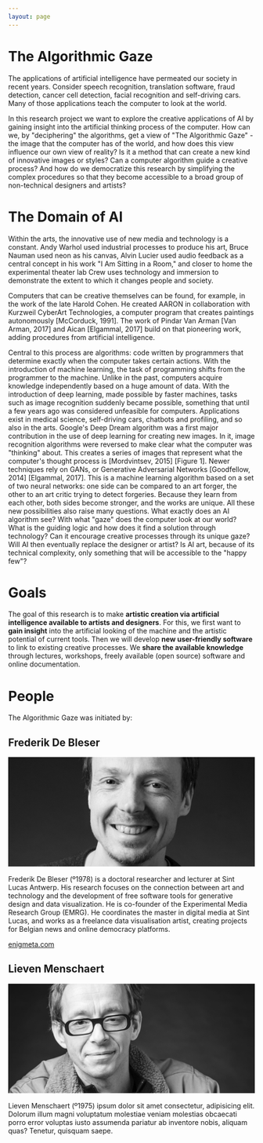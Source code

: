 ```yaml
---
layout: page
---
```


# The Algorithmic Gaze

The applications of artificial intelligence have permeated our society in recent years. Consider speech recognition, translation software, fraud detection, cancer cell detection, facial recognition and self-driving cars. Many of those applications teach the computer to look at the world.

In this research project we want to explore the creative applications of AI by gaining insight into the artificial thinking process of the computer. How can we, by "deciphering" the algorithms, get a view of "The Algorithmic Gaze" - the image that the computer has of the world, and how does this view influence our own view of reality? Is it a method that can create a new kind of innovative images or styles? Can a computer algorithm guide a creative process? And how do we democratize this research by simplifying the complex procedures so that they become accessible to a broad group of non-technical designers and artists?

# The Domain of AI

Within the arts, the innovative use of new media and technology is a constant. Andy Warhol used industrial processes to produce his art, Bruce Nauman used neon as his canvas, Alvin Lucier used audio feedback as a central concept in his work "I Am Sitting in a Room," and closer to home the experimental theater lab Crew uses technology and immersion to demonstrate the extent to which it changes people and society.

Computers that can be creative themselves can be found, for example, in the work of the late Harold Cohen. He created AARON in collaboration with Kurzweil CyberArt Technologies, a computer program that creates paintings autonomously [McCorduck, 1991]. The work of Pindar Van Arman [Van Arman, 2017] and Aican [Elgammal, 2017] build on that pioneering work, adding procedures from artificial intelligence.

Central to this process are algorithms: code written by programmers that determine exactly when the computer takes certain actions. With the introduction of machine learning, the task of programming shifts from the programmer to the machine. Unlike in the past, computers acquire knowledge independently based on a huge amount of data. With the introduction of deep learning, made possible by faster machines, tasks such as image recognition suddenly became possible, something that until a few years ago was considered unfeasible for computers. Applications exist in medical science, self-driving cars, chatbots and profiling, and so also in the arts. Google's Deep Dream algorithm was a first major contribution in the use of deep learning for creating new images. In it, image recognition algorithms were reversed to make clear what the computer was "thinking" about. This creates a series of images that represent what the computer's thought process is [Mordvintsev, 2015] [Figure 1]. Newer techniques rely on GANs, or Generative Adversarial Networks [Goodfellow, 2014] [Elgammal, 2017]. This is a machine learning algorithm based on a set of two neural networks: one side can be compared to an art forger, the other to an art critic trying to detect forgeries. Because they learn from each other, both sides become stronger, and the works are unique. All these new possibilities also raise many questions. What exactly does an AI algorithm see? With what "gaze" does the computer look at our world? What is the guiding logic and how does it find a solution through technology? Can it encourage creative processes through its unique gaze? Will AI then eventually replace the designer or artist? Is AI art, because of its technical complexity, only something that will be accessible to the "happy few"?

# Goals

The goal of this research is to make **artistic creation via artificial intelligence available to artists and designers**. For this, we first want to **gain insight** into the artificial looking of the machine and the artistic potential of current tools. Then we will develop **new user-friendly software** to link to existing creative processes. We **share the available knowledge** through lectures, workshops, freely available (open source) software and online documentation.

# People

The Algorithmic Gaze was initiated by:

## Frederik De Bleser

<img src="/static/media/people/frederik-de-bleser.jpg" alt="Head shot of Frederik De Bleser" class="pull-right">

Frederik De Bleser (º1978) is a doctoral researcher and lecturer at Sint Lucas Antwerp. His research focuses on the connection between art and technology and the development of free software tools for generative design and data visualization. He is co-founder of the Experimental Media Research Group (EMRG). He coordinates the master in digital media at Sint Lucas, and works as a freelance data visualisation artist, creating projects for Belgian news and online democracy platforms.

[enigmeta.com](https://www.enigmeta.com/)

## Lieven Menschaert

<img src="/static/media/people/lieven-menschaert.jpg" alt="Head shot of Lieven Menschaert" class="pull-right">

Lieven Menschaert (º1975) ipsum dolor sit amet consectetur, adipisicing elit. Dolorum illum magni voluptatum molestiae veniam molestias obcaecati porro error voluptas iusto assumenda pariatur ab inventore nobis, aliquam quas? Tenetur, quisquam saepe.
